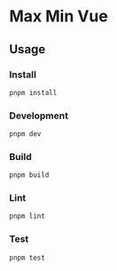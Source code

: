 # Max Min Vue

## Usage

### Install

```bash
pnpm install
```

### Development

```bash
pnpm dev
```

### Build

```bash
pnpm build
```

### Lint

```bash
pnpm lint
```

### Test

```bash
pnpm test
```
